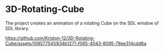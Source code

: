 # 3D-Rotating-Cube
The project creates an animation of a rotating Cube on the SDL window of SDL library.


https://github.com/Kriston-12/3D-Rotating-Cube/assets/108577541/834b1271-f085-4043-8095-78ee314cdd6a

